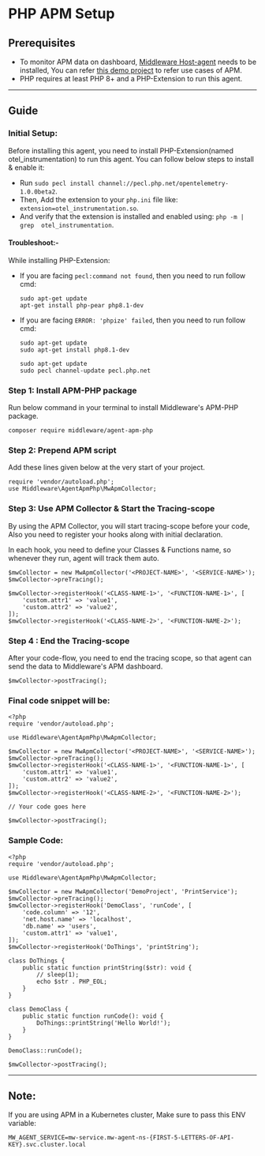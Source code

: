 # PHP APM Setup

## Prerequisites

* To monitor APM data on dashboard, [Middleware Host-agent](https://docs.middleware.io/docs/getting-started) needs to be installed, You can refer [this demo project](https://github.com/middleware-labs/demo-apm/tree/master/php) to refer use cases of APM.
* PHP requires at least PHP 8+ and a PHP-Extension to run this agent.

--------------------

## Guide

### Initial Setup:

Before installing this agent, you need to install PHP-Extension(named otel_instrumentation) to run this agent. You can follow below steps to install & enable it:
* Run `sudo pecl install channel://pecl.php.net/opentelemetry-1.0.0beta2`.
* Then, Add the extension to your `php.ini` file like: `extension=otel_instrumentation.so`.
* And verify that the extension is installed and enabled using: `php -m | grep  otel_instrumentation`.

#### Troubleshoot:-
While installing PHP-Extension:
* If you are facing `pecl:command not found`, then you need to run follow cmd:
  ```
  sudo apt-get update
  apt-get install php-pear php8.1-dev
  ```
* If you are facing `ERROR: 'phpize' failed`, then you need to run follow cmd:
  ```
  sudo apt-get update
  sudo apt-get install php8.1-dev
  ```
  ```
  sudo apt-get update
  sudo pecl channel-update pecl.php.net
  ```

### Step 1: Install APM-PHP package

Run below command in your terminal to install Middleware's APM-PHP package.
```
composer require middleware/agent-apm-php
```

### Step 2: Prepend APM script

Add these lines given below at the very start of your project.

```
require 'vendor/autoload.php';
use Middleware\AgentApmPhp\MwApmCollector;
```

### Step 3: Use APM Collector & Start the Tracing-scope

By using the APM Collector, you will start tracing-scope before your code, Also you need to register your hooks along with initial declaration. 

In each hook, you need to define your Classes & Functions name, so whenever they run, agent will track them auto.

```
$mwCollector = new MwApmCollector('<PROJECT-NAME>', '<SERVICE-NAME>');
$mwCollector->preTracing();

$mwCollector->registerHook('<CLASS-NAME-1>', '<FUNCTION-NAME-1>', [
    'custom.attr1' => 'value1',
    'custom.attr2' => 'value2',
]);
$mwCollector->registerHook('<CLASS-NAME-2>', '<FUNCTION-NAME-2>');

```

### Step 4 : End the Tracing-scope

After your code-flow, you need to end the tracing scope, so that agent can send the data to Middleware's APM dashboard.

```
$mwCollector->postTracing();
```

### Final code snippet will be:

```
<?php
require 'vendor/autoload.php';

use Middleware\AgentApmPhp\MwApmCollector;

$mwCollector = new MwApmCollector('<PROJECT-NAME>', '<SERVICE-NAME>');
$mwCollector->preTracing();
$mwCollector->registerHook('<CLASS-NAME-1>', '<FUNCTION-NAME-1>', [
    'custom.attr1' => 'value1',
    'custom.attr2' => 'value2',
]);
$mwCollector->registerHook('<CLASS-NAME-2>', '<FUNCTION-NAME-2>');

// Your code goes here

$mwCollector->postTracing();
```

### Sample Code:
```
<?php
require 'vendor/autoload.php';

use Middleware\AgentApmPhp\MwApmCollector;

$mwCollector = new MwApmCollector('DemoProject', 'PrintService');
$mwCollector->preTracing();
$mwCollector->registerHook('DemoClass', 'runCode', [
    'code.column' => '12',
    'net.host.name' => 'localhost',
    'db.name' => 'users',
    'custom.attr1' => 'value1',
]);
$mwCollector->registerHook('DoThings', 'printString');

class DoThings {
    public static function printString($str): void {
        // sleep(1);
        echo $str . PHP_EOL;
    }
}

class DemoClass {
    public static function runCode(): void {
        DoThings::printString('Hello World!');
    }
}

DemoClass::runCode();

$mwCollector->postTracing();
```

---------------------

## Note:

If you are using APM in a Kubernetes cluster, Make sure to pass this ENV variable:

```
MW_AGENT_SERVICE=mw-service.mw-agent-ns-{FIRST-5-LETTERS-OF-API-KEY}.svc.cluster.local
```